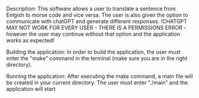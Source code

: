 Description:
This software allows a user to translate a sentence from Enlgish to morse code and vice versa. The user is also given the option to communicate with chatGPT and generate different responses. !CHATGPT MAY NOT WORK FOR EVERY USER - THERE IS A PERMISSIONS ERROR - however the user may continue without that option and the application works as expected!

Building the application:
In order to build the application, the user must enter the "make" command in the terminal (make sure you are in the right directory).

Running the application:
After executing the make command, a main file will be created in your current directory. The user must enter "./main" and the application will start